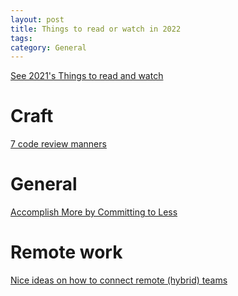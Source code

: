 ```yaml
---
layout: post
title: Things to read or watch in 2022
tags: 
category: General
---
```


[See 2021's Things to read and watch](http://blog.markpearl.co.za/Things-to-read-and-watch-in-2021)  

# Craft

[7 code review manners](https://reutsharabani.medium.com/the-7-code-review-manners-f0f0eef4d3e5)

# General 

[Accomplish More by Committing to Less](https://hbr.org/2015/01/accomplish-more-by-committing-to-less)  

# Remote work

[Nice ideas on how to connect remote (hybrid) teams](https://twitter.com/nathanbarry/status/1480944048189980678?s=20)
